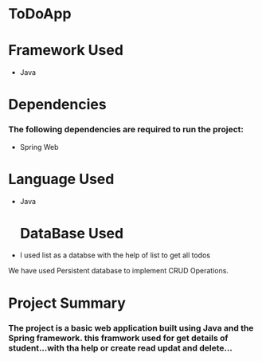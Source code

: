 # ToDoApp

# Framework Used
* Java
# Dependencies
### The following dependencies are required to run the project:

* Spring Web

# Language Used
* Java

  # DataBase Used
* I used list as a databse with the help of list to get all todos

We have used Persistent database to implement CRUD Operations.

# Project Summary
### The project is a basic web application built using Java and the Spring framework. this framwork used for get details of student...with tha help or create read updat and delete...
